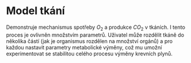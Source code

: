 # Model tkání

Demonstruje mechanismus spotřeby $O_2$ a produkce $CO_2$ v tkáních. I tento proces je ovlivněn množstvím parametrů. Uživatel může rozdělit tkáně do několika částí (jak je organismus rozdělen na množství orgánů) a pro každou nastavit parametry metabolické výměny, což mu umožní experimentovat se stabilitou celého procesu výměny krevních plynů.